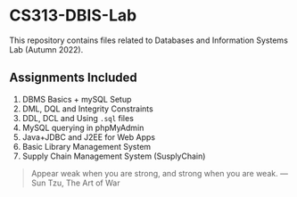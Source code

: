 # CS313-DBIS-Lab
This repository contains files related to Databases and Information Systems Lab (Autumn 2022).

## Assignments Included
1. DBMS Basics + mySQL Setup
2. DML, DQL and Integrity Constraints
3. DDL, DCL and Using ```.sql``` files
4. MySQL querying in phpMyAdmin
5. Java+JDBC and J2EE for Web Apps
6. Basic Library Management System
7. Supply Chain Management System (SusplyChain)

> Appear weak when you are strong, and strong when you are weak. &mdash; Sun Tzu, The Art of War
